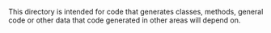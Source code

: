 This directory is intended for code that generates classes, methods, general code or other data that code generated in other areas will depend on.